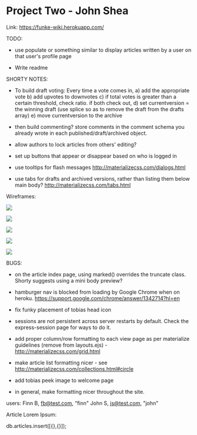 # Project Two - John Shea

Link: https://funke-wiki.herokuapp.com/

TODO:

* use populate or something similar to display articles written by a user on that user's profile page

* Write readme

SHORTY NOTES:

* To build draft voting:
Every time a vote comes in,
a) add the appropriate vote
b) add upvotes to downvotes
c) if total votes is greater than a certain threshold, check ratio. if both check out,
d) set currentversion = the winning draft (use splice so as to remove the draft from the drafts array)
e) move currentversion to the archive

* then build commenting? store comments in the comment schema you already wrote in each published/draft/archived object.

* allow authors to lock articles from others' editing?

* set up buttons that appear or disappear based on who is logged in

* use tooltips for flash messages http://materializecss.com/dialogs.html

* use tabs for drafts and archived versions, rather than listing them below main body? http://materializecss.com/tabs.html


Wireframes:

![](http://cl.ly/image/002g3N1n3I2z/wiki_db_wireframe.jpg)

![](http://cl.ly/image/2A3Z350g2Y1K/wiki_routes_wireframe_1.jpg)

![](http://cl.ly/image/1f222N1J2c1G/wiki_routes_wireframe_2.jpg)

![](http://cl.ly/image/1t0O0e1t1f0G/wiki_views_wireframe_1.jpg)

![](http://cl.ly/image/2W0m0X381U3o/wiki_views_wireframe_2.jpg)

BUGS:

* on the article index page, using marked() overrides the truncate class. Shorty suggests using a mini body preview?

* hamburger nav is blocked from loading by Google Chrome when on heroku. https://support.google.com/chrome/answer/1342714?hl=en

* fix funky placement of tobias head icon

* sessions are not persistent across server restarts by default. Check the express-session page for ways to do it.

* add proper column/row formatting to each view page as per materialize guidelines (remove from layouts.ejs) - http://materializecss.com/grid.html

* make article list formatting nicer - see http://materializecss.com/collections.html#circle

* add tobias peek image to welcome page

* in general, make formatting nicer throughout the site.

users:
Finn B, fb@test.com, “finn"
John S, js@test.com, "john"

Article Lorem Ipsum:

db.articles.insert([{},{}]);
